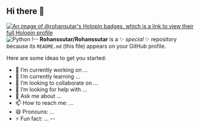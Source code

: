 ## Hi there 👋
[![An image of @rohansutar's Holopin badges, which is a link to view their full Holopin profile](https://holopin.me/rohansutar)](https://holopin.io/@rohansutar)
![Python](https://img.shields.io/badge/Python-3776AB?style=for-the-badge&logo=python&logoColor=white)
!--
**Rohanssutar/Rohanssutar** is a ✨ _special_ ✨ repository because its `README.md` (this file) appears on your GitHub profile.

Here are some ideas to get you started:

- 🔭 I’m currently working on ...
- 🌱 I’m currently learning ...
- 👯 I’m looking to collaborate on ...
- 🤔 I’m looking for help with ...
- 💬 Ask me about ...
- 📫 How to reach me: ...
- 😄 Pronouns: ...
- ⚡ Fun fact: ...
--
